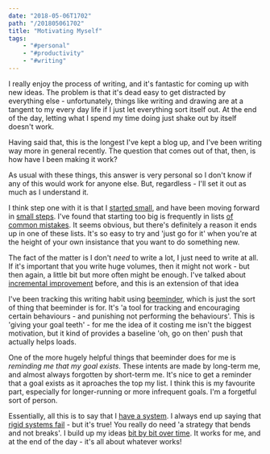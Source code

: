 ```yaml
---
date: "2018-05-06T1702"
path: "/201805061702"
title: "Motivating Myself"
tags:
    - "#personal"
    - "#productivity"
    - "#writing"
---
```


I really enjoy the process of writing, and it's fantastic for coming up with new ideas. The problem is that it's dead easy to get distracted by everything else - unfortunately, things like writing and drawing are at a tangent to my every day life if I just let everything sort itself out. At the end of the day, letting what I spend my time doing just shake out by itself doesn't work.

Having said that, this is the longest I've kept a blog up, and I've been writing way more in general recently. The question that comes out of that, then, is how have I been making it work? 

As usual with these things, this answer is very personal so I don't know if any of this would work for anyone else. But, regardless - I'll set it out as much as I understand it.

I think step one with it is that I [started small](http://blog.andymatuschak.org/post/169043084412/successful-habits-through-smoothly-ratcheting), and have been moving forward in [small steps](https://blog.sjm.computer/201803011843). I've found that starting too big is frequently in lists [of common mistakes](https://blog.beeminder.com/tao2/). It seems obvious, but there's definitely a reason it ends up in one of these lists. It's so easy to try and 'just go for it' when you're at the height of your own insistance that you want to do something new.

The fact of the matter is I don't *need* to write a lot, I just need to write at all. If it's important that you write huge volumes, then it might not work - but then again, a little bit but more often might be enough. I've talked about [incremental improvement](https://blog.sjm.computer/201804071643) before, and this is an extension of that idea

I've been tracking this writing habit using [beeminder](https://www.beeminder.com), which is just the sort of thing that beeminder is for. It's 'a tool for tracking and encouraging certain behaviours - and punishing not performing the behaviours'. This is 'giving your goal teeth' - for me the idea of it costing me isn't the biggest motivation, but it kind of provides a baseline 'oh, go on then' push that actually helps loads.

One of the more hugely helpful things that beeminder does for me is *reminding me that my goal exists*. These intents are made by long-term me, and almost always forgotten by short-term me. It's nice to get a reminder that a goal exists as it aproaches the top my list. I think this is my favourite part, especially for longer-running or more infrequent goals. I'm a forgetful sort of person.

Essentially, all this is to say that I [have a system](https://jamesclear.com/goals-systems?__s=uubdhytai572sfiaxyzw). I always end up saying that [rigid systems fail](http://calnewport.com/blog/2013/01/13/write-every-day-is-bad-advice-hacking-the-psychology-of-big-projects/) - but it's true! You really do need 'a strategy that bends and not breaks'. I build up my ideas [bit by bit over time](https://zettelkasten.de/posts/manage-writing-ideas/). It works for me, and at the end of the day - it's all about whatever works!
